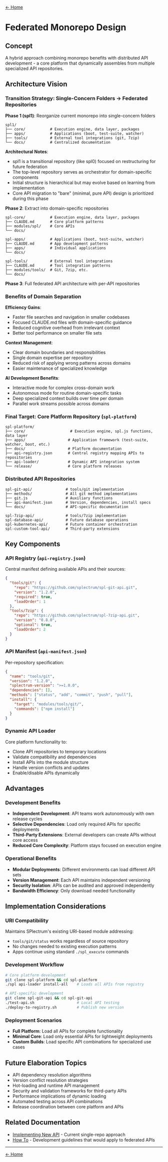 [← Home](../README.md)

# Federated Monorepo Design

## Concept

A hybrid approach combining monorepo benefits with distributed API development - a core platform that dynamically assembles from multiple specialized API repositories.

## Architecture Vision

### Transition Strategy: Single-Concern Folders → Federated Repositories

**Phase 1 (spl1)**: Reorganize current monorepo into single-concern folders
```
spl1/
├── core/           # Execution engine, data layer, packages  
├── apps/           # Applications (boot, test-suite, watcher)
├── tools/          # External tool integrations (git, 7zip)
└── docs/           # Centralized documentation
```

**Architectural Notes**:
- spl1 is a transitional repository (like spl0) focused on restructuring for future federation
- The top-level repository serves as orchestrator for domain-specific components
- Initial structure is hierarchical but may evolve based on learning from implementation
- Core API migration to "bare" (minimal, pure API) design is prioritized during this phase

**Phase 2**: Extract into domain-specific repositories  
```
spl-core/           # Execution engine, data layer, packages
├── CLAUDE.md       # Core platform patterns
├── modules/spl/    # Core APIs
└── docs/

spl-apps/           # Applications (boot, test-suite, watcher)
├── CLAUDE.md       # App development patterns  
├── apps/           # Individual applications
└── docs/

spl-tools/          # External tool integrations
├── CLAUDE.md       # Tool integration patterns
├── modules/tools/  # Git, 7zip, etc.
└── docs/
```

**Phase 3**: Full federated API architecture with per-API repositories

### Benefits of Domain Separation

**Efficiency Gains**:
- Faster file searches and navigation in smaller codebases
- Focused CLAUDE.md files with domain-specific guidance
- Reduced cognitive overhead from irrelevant context
- Better tool performance on smaller file sets

**Context Management**:
- Clear domain boundaries and responsibilities
- Single domain expertise per repository
- Reduced risk of applying wrong patterns across domains
- Easier maintenance of specialized knowledge

**AI Development Benefits**:
- Interactive mode for complex cross-domain work
- Autonomous mode for routine domain-specific tasks
- Deep specialized context builds over time per domain
- Parallel work streams possible across domains

### Final Target: Core Platform Repository (`spl-platform`)
```
spl-platform/
├── core/                    # Execution engine, spl.js functions, data layer
├── apps/                   # Application framework (test-suite, watcher, boot, etc.)
├── docs/                   # Platform documentation
├── api-registry.json       # Central registry mapping APIs to repositories
├── api-loader/             # Dynamic API integration system
└── release/                # Core platform releases
```

### Distributed API Repositories
```
spl-git-api/               # tools/git implementation
├── methods/               # All git method implementations
├── git.js                 # Auxiliary functions
├── api-manifest.json      # Version, dependencies, install specs
└── docs/                  # API-specific documentation

spl-7zip-api/              # tools/7zip implementation
spl-database-api/          # Future database operations
spl-kubernetes-api/        # Future container orchestration
spl-custom-tool-api/       # Third-party extensions
```

## Key Components

### API Registry (`api-registry.json`)
Central manifest defining available APIs and their sources:
```json
{
  "tools/git": {
    "repo": "https://github.com/splectrum/spl-git-api.git",
    "version": "1.2.0",
    "required": true,
    "loadOrder": 1
  },
  "tools/7zip": {
    "repo": "https://github.com/splectrum/spl-7zip-api.git", 
    "version": "0.8.0",
    "optional": true,
    "loadOrder": 2
  }
}
```

### API Manifest (`api-manifest.json`)
Per-repository specification:
```json
{
  "name": "tools/git",
  "version": "1.2.0",
  "splectrum-version": ">=1.0.0",
  "dependencies": [],
  "methods": ["status", "add", "commit", "push", "pull"],
  "install": {
    "target": "modules/tools/git/",
    "commands": ["npm install"]
  }
}
```

### Dynamic API Loader
Core platform functionality to:
- Clone API repositories to temporary locations
- Validate compatibility and dependencies
- Install APIs into the module structure
- Handle version conflicts and updates
- Enable/disable APIs dynamically

## Advantages

### Development Benefits
- **Independent Development**: API teams work autonomously with own release cycles
- **Selective Dependencies**: Load only required APIs for specific deployments
- **Third-Party Extensions**: External developers can create APIs without core access
- **Reduced Core Complexity**: Platform stays focused on execution engine

### Operational Benefits
- **Modular Deployments**: Different environments can load different API sets
- **Version Management**: Each API maintains independent versioning
- **Security Isolation**: APIs can be audited and approved independently
- **Bandwidth Efficiency**: Only download needed functionality

## Implementation Considerations

### URI Compatibility
Maintains SPlectrum's existing URI-based module addressing:
- `tools/git/status` works regardless of source repository
- No changes needed to existing execution patterns
- Apps continue using standard `./spl_execute` commands

### Development Workflow
```bash
# Core platform development
git clone spl-platform && cd spl-platform
./spl api-loader install-all    # Loads all APIs from registry

# API-specific development  
git clone spl-git-api && cd spl-git-api
./test-api.sh                   # Local API testing
./deploy-to-registry.sh         # Publish new version
```

### Deployment Scenarios
- **Full Platform**: Load all APIs for complete functionality
- **Minimal Core**: Load only essential APIs for lightweight deployments
- **Custom Builds**: Load specific API combinations for specialized use cases

## Future Elaboration Topics

- API dependency resolution algorithms
- Version conflict resolution strategies
- Hot-loading and runtime API management
- Security and validation frameworks for third-party APIs
- Performance implications of dynamic loading
- Automated testing across API combinations
- Release coordination between core platform and APIs

## Related Documentation
- [Implementing New API](implementing-new-api.md) - Current single-repo approach
- [How To](how-to.md) - Development guidelines that would apply to federated APIs

---

[← Home](../README.md)